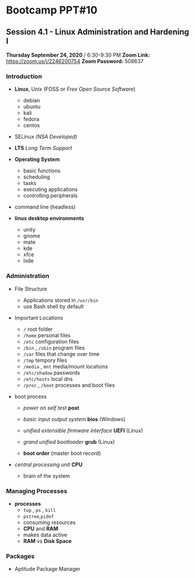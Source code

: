 

# Bootcamp PPT#10
## **Session 4.1** **-** **Linux Administration and Hardening I**
**Thursday September 24, 2020** / 6:30-9:30 PM
**Zoom Link:** https://zoom.us/j/2246200754 
**Zoom Password:** 508637

### Introduction 

- **Linux**, Unix (FOSS or *Free Open Source Software*)
  - debian
  - ubuntu 
  - kali
  - fedora
  - centos
- SELinux *(NSA Developed)*
- **LTS** *Long Term Support* 

- **Operating System**
  - basic functions
  - scheduling
  - tasks
  - executing applications
  - controlling peripherals

- command line (headless)
- **linux desktop environments**
  - unity
  - gnome
  - mate
  - kde
  - xfce
  - lxde

### Administration

- File Structure

  - Applications stored in `/usr/bin`
  - use Bash shell by default

- Important Locations

  - `/` root folder
  - `/home` personal files
  - `/etc` configuration files
  - `/bin` , `/sbin` program files
  - `/var` files that change over time
  - `/tmp` tempory files
  - `/media` , `mnt` media/mount locations
  - `/etc/shadow` passwords
  - `/etc/hosts` local dns
  - `/proc` , `/boot` processes and boot files

- boot process 

  - *power on self test* **post**
  - *basic input output system* **bios** (Windows)
  - *unified extensible firmware interface* **UEFI** (Linux)

  - *grand unified bootloader* **grub** (Linux)
  - **boot order** (master boot record)

- *central processing unit* **CPU**

  - brain of the system

### Managing Processes

- **processes**
  - `top` , `ps` , `kill`  
  - `pstree`,`pidof`
  - consuming resources
  - **CPU** and **RAM**
  - makes data active
  - **RAM** vs **Disk Space**

### Packages

- Aptitude Package Manager